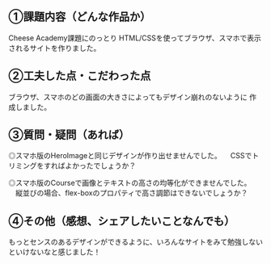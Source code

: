 ## ①課題内容（どんな作品か）

Cheese Academy課題にのっとり
HTML/CSSを使ってブラウザ、スマホで表示されるサイトを作りました。


## ②工夫した点・こだわった点

ブラウザ、スマホのどの画面の大きさによってもデザイン崩れのないように
作成しました。


## ③質問・疑問（あれば）

◎スマホ版のHeroImageと同じデザインが作り出せませんでした。
　CSSでトリミングをすればよかったでしょうか？

◎スマホ版のCourseで画像とテキストの高さの均等化ができませんでした。
　縦並びの場合、flex-boxのプロパティで高さ調節はできないでしょうか？


## ④その他（感想、シェアしたいことなんでも）

もっとセンスのあるデザインができるように、いろんなサイトをみて勉強しないといけないなと感じました！
